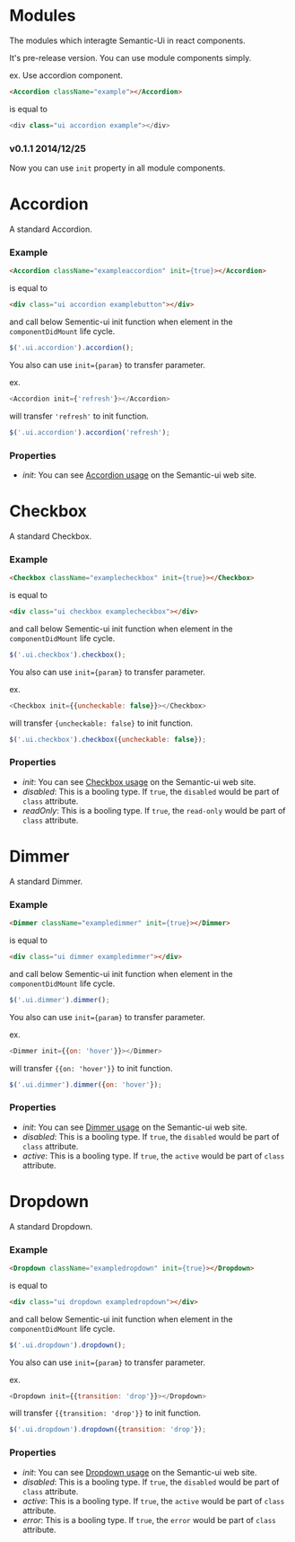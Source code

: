 Modules
=============
The modules which interagte Semantic-Ui in react components.

It's pre-release version. You can use module components simply.

ex. Use accordion component.
```html
<Accordion className="example"></Accordion>
```

is equal to

```js
<div class="ui accordion example"></div>
```

### v0.1.1 2014/12/25

Now you can use `init` property in all module components.


# Accordion
A standard Accordion.

### Example

```html
<Accordion className="exampleaccordion" init={true}></Accordion>
```

is equal to 

```html
<div class="ui accordion examplebutton"></div>
```

and call below Sementic-ui init function when element in the `componentDidMount` life cycle.
```js
$('.ui.accordion').accordion();
```

You also can use `init={param}` to transfer parameter.

ex. 
```js
<Accordion init={'refresh'}></Accordion>
```

will transfer `'refresh'` to init function.

```js
$('.ui.accordion').accordion('refresh');
```

### Properties

- *init*: You can see [Accordion usage](http://semantic-ui.com/modules/accordion.html#/usage) on the Semantic-ui web site.


# Checkbox
A standard Checkbox.

### Example

```html
<Checkbox className="examplecheckbox" init={true}></Checkbox>
```

is equal to 

```html
<div class="ui checkbox examplecheckbox"></div>
```

and call below Sementic-ui init function when element in the `componentDidMount` life cycle.
```js
$('.ui.checkbox').checkbox();
```

You also can use `init={param}` to transfer parameter.

ex. 
```js
<Checkbox init={{uncheckable: false}}></Checkbox>
```

will transfer `{uncheckable: false}` to init function.

```js
$('.ui.checkbox').checkbox({uncheckable: false});
```

### Properties

- *init*: You can see [Checkbox usage](http://semantic-ui.com/modules/checkbox.html#/usage) on the Semantic-ui web site.
- *disabled*: This is a booling type. If `true`, the `disabled` would be part of `class` attribute.
- *readOnly*: This is a booling type. If `true`, the `read-only` would be part of `class` attribute.


# Dimmer
A standard Dimmer.

### Example

```html
<Dimmer className="exampledimmer" init={true}></Dimmer>
```

is equal to 

```html
<div class="ui dimmer exampledimmer"></div>
```

and call below Sementic-ui init function when element in the `componentDidMount` life cycle.
```js
$('.ui.dimmer').dimmer();
```

You also can use `init={param}` to transfer parameter.

ex. 
```js
<Dimmer init={{on: 'hover'}}></Dimmer>
```

will transfer `{{on: 'hover'}}` to init function.

```js
$('.ui.dimmer').dimmer({on: 'hover'});
```

### Properties

- *init*: You can see [Dimmer usage](http://semantic-ui.com/modules/dimmer.html#/usage) on the Semantic-ui web site.
- *disabled*: This is a booling type. If `true`, the `disabled` would be part of `class` attribute.
- *active*: This is a booling type. If `true`, the `active` would be part of `class` attribute.


# Dropdown
A standard Dropdown.

### Example

```html
<Dropdown className="exampledropdown" init={true}></Dropdown>
```

is equal to 

```html
<div class="ui dropdown exampledropdown"></div>
```

and call below Sementic-ui init function when element in the `componentDidMount` life cycle.
```js
$('.ui.dropdown').dropdown();
```

You also can use `init={param}` to transfer parameter.

ex. 
```js
<Dropdown init={{transition: 'drop'}}></Dropdown>
```

will transfer `{{transition: 'drop'}}` to init function.

```js
$('.ui.dropdown').dropdown({transition: 'drop'});
```

### Properties

- *init*: You can see [Dropdown usage](http://semantic-ui.com/modules/dropdown.html#/usage) on the Semantic-ui web site.
- *disabled*: This is a booling type. If `true`, the `disabled` would be part of `class` attribute.
- *active*: This is a booling type. If `true`, the `active` would be part of `class` attribute.
- *error*: This is a booling type. If `true`, the `error` would be part of `class` attribute.
